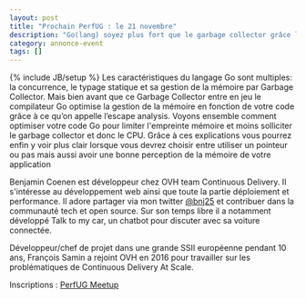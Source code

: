 ```yaml
---
layout: post
title: "Prochain PerfUG : le 21 novembre"
description: "Go(lang) soyez plus fort que le garbage collector grâce l'escape analysis"
category: annonce-event
tags: []
---
```

{% include JB/setup %}
Les caractéristiques du langage Go sont multiples: la concurrence, le typage statique et sa gestion de la mémoire par Garbage Collector. Mais bien avant que ce Garbage Collector entre en jeu le compilateur Go optimise la gestion de la mémoire en fonction de votre code grâce à ce qu’on appelle l’escape analysis. Voyons ensemble comment optimiser votre code Go pour limiter l'empreinte mémoire et moins solliciter le garbage collector et donc le CPU. Grâce à ces explications vous pourrez enfin y voir plus clair lorsque vous devrez choisir entre utiliser un pointeur ou pas mais aussi avoir une bonne perception de la mémoire de votre application

<!-- more -->
Benjamin Coenen est développeur chez OVH team Continuous Delivery. Il s'intéresse au développement web ainsi que toute la partie déploiement et performance. Il adore partager via mon twitter [@bnj25](@bnj25) et contribuer dans la communauté tech et open source. Sur son temps libre il a notamment développé Talk to my car, un chatbot pour discuter avec sa voiture connectée.

Développeur/chef de projet dans une grande SSII européenne pendant 10 ans, François Samin a rejoint OVH en 2016 pour travailler sur les problématiques de Continuous Delivery At Scale.

Inscriptions : [PerfUG Meetup](https://www.meetup.com/fr-FR/PerfUG/events/244682821/)
